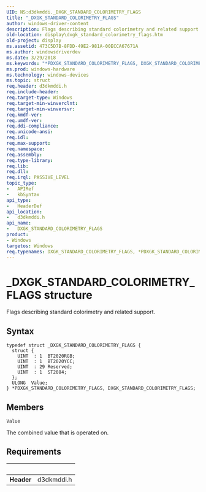 ```yaml
---
UID: NS:d3dkmddi._DXGK_STANDARD_COLORIMETRY_FLAGS
title: "_DXGK_STANDARD_COLORIMETRY_FLAGS"
author: windows-driver-content
description: Flags describing standard colorimetry and related support.
old-location: display\dxgk_standard_colorimetry_flags.htm
old-project: display
ms.assetid: 473C5D7B-8FDD-49E2-981A-00ECCA67671A
ms.author: windowsdriverdev
ms.date: 3/29/2018
ms.keywords: "*PDXGK_STANDARD_COLORIMETRY_FLAGS, DXGK_STANDARD_COLORIMETRY_FLAGS, DXGK_STANDARD_COLORIMETRY_FLAGS union [Display Devices], PDXGK_STANDARD_COLORIMETRY_FLAGS, PDXGK_STANDARD_COLORIMETRY_FLAGS union pointer [Display Devices], _DXGK_STANDARD_COLORIMETRY_FLAGS, d3dkmddi/DXGK_STANDARD_COLORIMETRY_FLAGS, d3dkmddi/PDXGK_STANDARD_COLORIMETRY_FLAGS, display.dxgk_standard_colorimetry_flags"
ms.prod: windows-hardware
ms.technology: windows-devices
ms.topic: struct
req.header: d3dkmddi.h
req.include-header: 
req.target-type: Windows
req.target-min-winverclnt: 
req.target-min-winversvr: 
req.kmdf-ver: 
req.umdf-ver: 
req.ddi-compliance: 
req.unicode-ansi: 
req.idl: 
req.max-support: 
req.namespace: 
req.assembly: 
req.type-library: 
req.lib: 
req.dll: 
req.irql: PASSIVE_LEVEL
topic_type:
-	APIRef
-	kbSyntax
api_type:
-	HeaderDef
api_location:
-	d3dkmddi.h
api_name:
-	DXGK_STANDARD_COLORIMETRY_FLAGS
product:
- Windows
targetos: Windows
req.typenames: DXGK_STANDARD_COLORIMETRY_FLAGS, *PDXGK_STANDARD_COLORIMETRY_FLAGS
---
```


# _DXGK_STANDARD_COLORIMETRY_FLAGS structure
Flags describing standard colorimetry and related support.

## Syntax
```
typedef struct _DXGK_STANDARD_COLORIMETRY_FLAGS {
  struct {
    UINT  : 1  BT2020RGB;
    UINT  : 1  BT2020YCC;
    UINT  : 29 Reserved;
    UINT  : 1  ST2084;
  };
  ULONG  Value;
} *PDXGK_STANDARD_COLORIMETRY_FLAGS, DXGK_STANDARD_COLORIMETRY_FLAGS;
```

## Members


`Value`

The combined value that is operated on.


## Requirements
| &nbsp; | &nbsp; |
| ---- |:---- |
| **Header** | d3dkmddi.h |